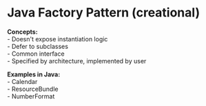 <h1>Java Factory Pattern (creational)</h1>

<p><b>Concepts:</b></br>
- Doesn't expose instantiation logic</br>
- Defer to subclasses</br>
- Common interface</br>
- Specified by architecture, implemented by user</p>

<p><b>Examples in Java:</b></br>
- Calendar</br>
- ResourceBundle</br>
- NumberFormat</p>
